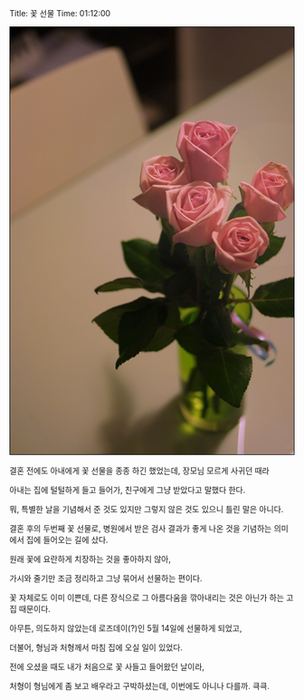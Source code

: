 Title: 꽃 선물
Time: 01:12:00

![](img_1144-ez_.jpg)

  
결혼 전에도 아내에게 꽃 선물을 종종 하긴 했었는데, 장모님 모르게 사귀던 때라

아내는 집에 털털하게 들고 들어가, 친구에게 그냥 받았다고 말했다 한다.

  
뭐, 특별한 날을 기념해서 준 것도 있지만 그렇지 않은 것도 있으니 틀린 말은 아니다.

  
  
  
결혼 후의 두번째 꽃 선물로, 병원에서 받은 검사 결과가 좋게 나온 것을 기념하는 의미에서 집에 들어오는 길에 샀다.

  
원래 꽃에 요란하게 치장하는 것을 좋아하지 않아,

가시와 줄기만 조금 정리하고 그냥 묶어서 선물하는 편이다.

  
꽃 자체로도 이미 이쁜데, 다른 장식으로 그 아름다움을 깎아내리는 것은 아닌가 하는 고집 때문이다.

  
  
  
아무튼, 의도하지 않았는데 로즈데이(?)인 5월 14일에 선물하게 되었고,

더불어, 형님과 처형께서 마침 집에 오실 일이 있었다.

  
전에 오셨을 때도 내가 처음으로 꽃 사들고 들어왔던 날이라,

처형이 형님에게 좀 보고 배우라고 구박하셨는데, 이번에도 아니나 다를까. 큭큭.

  
  

